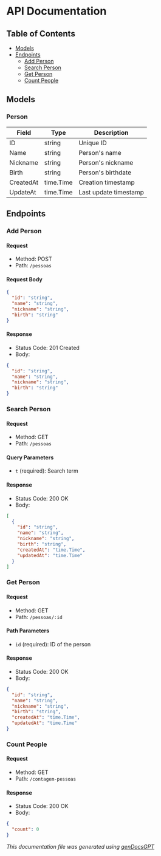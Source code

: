 # API Documentation

## Table of Contents
- [Models](#models)
- [Endpoints](#endpoints)
  - [Add Person](#add-person)
  - [Search Person](#search-person)
  - [Get Person](#get-person)
  - [Count People](#count-people)

## Models
### Person
| Field      | Type      | Description     |
|------------|-----------|-----------------|
| ID         | string    | Unique ID       |
| Name       | string    | Person's name   |
| Nickname   | string    | Person's nickname |
| Birth      | string    | Person's birthdate |
| CreatedAt  | time.Time | Creation timestamp |
| UpdateAt   | time.Time | Last update timestamp |

## Endpoints

### Add Person
#### Request
- Method: POST
- Path: `/pessoas`

#### Request Body
```json
{
  "id": "string",
  "name": "string",
  "nickname": "string",
  "birth": "string"
}
```

#### Response
- Status Code: 201 Created
- Body:
```json
{
  "id": "string",
  "name": "string",
  "nickname": "string",
  "birth": "string"
}
```

### Search Person
#### Request
- Method: GET
- Path: `/pessoas`

#### Query Parameters
- `t` (required): Search term

#### Response
- Status Code: 200 OK
- Body:
```json
[
  {
    "id": "string",
    "name": "string",
    "nickname": "string",
    "birth": "string",
    "createdAt": "time.Time",
    "updatedAt": "time.Time"
  }
]
```

### Get Person
#### Request
- Method: GET
- Path: `/pessoas/:id`

#### Path Parameters
- `id` (required): ID of the person

#### Response
- Status Code: 200 OK
- Body:
```json
{
  "id": "string",
  "name": "string",
  "nickname": "string",
  "birth": "string",
  "createdAt": "time.Time",
  "updatedAt": "time.Time"
}
```

### Count People
#### Request
- Method: GET
- Path: `/contagem-pessoas`

#### Response
- Status Code: 200 OK
- Body:
```json
{
  "count": 0
}
```

*This documentation file was generated using [genDocsGPT](https://github.com/marco-rosner/genDocsGPT)*